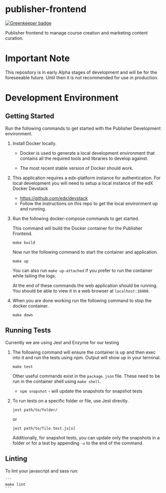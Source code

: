 # publisher-frontend

[![Greenkeeper badge](https://badges.greenkeeper.io/edx/publisher-frontend.svg)](https://greenkeeper.io/)

Publisher frontend to manage course creation and marketing content curation.

# Important Note

This repository is in early Alpha stages of development and will be for the foreseeable future. Until then it is
not recommended for use in production.

# Development Environment

## Getting Started

Run the following commands to get started with the Publisher Development environment.

1. Install Docker locally.
    * Docker is used to generate a local development environment that contains all the required tools and libraries to
    develop against.

    * The most recent stable version of Docker should work.

2. This application requires a edx-platform instance for authentication. For local development
   you will need to setup a local instance of the edX Docker Devstack
    * https://github.com/edx/devstack
    * Follow the instructions on this repo to get the local environment up and running.

3. Run the following docker-compose commands to get started.

    This command will build the Docker container for the Publisher Frontend.

    ```
    make build
    ```

    Now run the following command to start the container and application.

    ```
    make up
    ```

    You can also run `make up-attached` if you prefer to run the container while tailing the logs.

    At the end of these commands the web application should be running. You should be able to view it
    in a web browser at `localhost:18400`.

4. When you are done working run the following command to stop the docker container.

    ```
    make down
    ```

## Running Tests

Currently we are using Jest and Enzyme for our testing

1. The following command will ensure the container is up and then exec into it and run the tests using npm. Output will show up in your terminal.

    ```
    make test
    ```

    Other useful commands exist in the `package.json` file.  These need to be run in the container
    shell using `make shell`.

    * `npm snapshot` - will update the snapshots for snapshot tests

2. To run tests on a specific folder or file, use Jest directly.

    ```
    jest path/to/folder/
    ```
    or
    ```
    jest path/to/file.test.js[x]
    ```

    Additionally, for snapshot tests, you can update only the snapshots in a folder or for a test by appending `-u` to the end of the command.

## Linting

To lint your javascript and sass run:

    ```
    make lint
    ```
